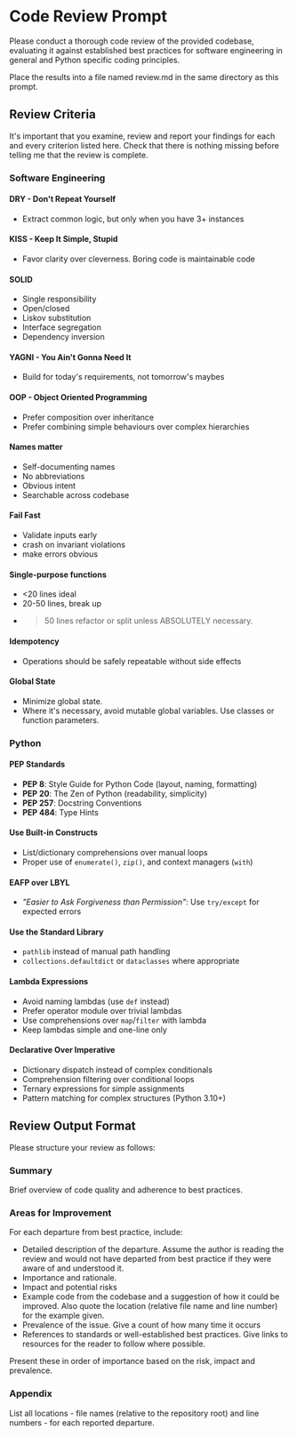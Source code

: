 # Code Review Prompt

Please conduct a thorough code review of the provided codebase, evaluating
it against established best practices for software engineering in general and
Python specific coding principles.

Place the results into a file named review.md in the same directory as this
prompt.

## Review Criteria

It's important that you examine, review and report your findings for each and every
criterion listed here. Check that there is nothing missing before telling me
that the review is complete.

### Software Engineering

#### DRY - Don't Repeat Yourself

- Extract common logic, but only when you have 3+ instances

#### KISS - Keep It Simple, Stupid

- Favor clarity over cleverness. Boring code is maintainable code

#### SOLID

- Single responsibility
- Open/closed
- Liskov substitution
- Interface segregation
- Dependency inversion

#### YAGNI - You Ain't Gonna Need It

- Build for today's requirements, not tomorrow's maybes

#### OOP - Object Oriented Programming

- Prefer composition over inheritance
- Prefer combining simple behaviours over complex hierarchies

#### Names matter

- Self-documenting names
- No abbreviations
- Obvious intent
- Searchable across codebase

#### Fail Fast

- Validate inputs early
- crash on invariant violations
- make errors obvious

#### Single-purpose functions

- <20 lines ideal
- 20-50 lines, break up
- > 50 lines refactor or split unless ABSOLUTELY necessary.

#### Idempotency

- Operations should be safely repeatable without side effects

#### Global State

- Minimize global state.
- Where it's necessary, avoid mutable global variables. Use classes or function
  parameters.

### Python

#### PEP Standards

- **PEP 8**: Style Guide for Python Code (layout, naming, formatting)
- **PEP 20**: The Zen of Python (readability, simplicity)
- **PEP 257**: Docstring Conventions
- **PEP 484**: Type Hints

#### Use Built-in Constructs

- List/dictionary comprehensions over manual loops
- Proper use of `enumerate()`, `zip()`, and context managers (`with`)

#### EAFP over LBYL

- _"Easier to Ask Forgiveness than Permission"_: Use `try/except` for expected errors

#### Use the Standard Library

- `pathlib` instead of manual path handling
- `collections.defaultdict` or `dataclasses` where appropriate

#### Lambda Expressions

- Avoid naming lambdas (use `def` instead)
- Prefer operator module over trivial lambdas
- Use comprehensions over `map`/`filter` with lambda
- Keep lambdas simple and one-line only

#### Declarative Over Imperative

- Dictionary dispatch instead of complex conditionals
- Comprehension filtering over conditional loops
- Ternary expressions for simple assignments
- Pattern matching for complex structures (Python 3.10+)

## Review Output Format

Please structure your review as follows:

### Summary

Brief overview of code quality and adherence to best practices.

### Areas for Improvement

For each departure from best practice, include:

- Detailed description of the departure. Assume the author is reading the review
  and would not have departed from best practice if they were aware of and
  understood it.
- Importance and rationale.
- Impact and potential risks
- Example code from the codebase and a suggestion of how it could be improved.
  Also quote the location (relative file name and line number) for the example
  given.
- Prevalence of the issue. Give a count of how many time it occurs
- References to standards or well-established best practices. Give links to resources
  for the reader to follow where possible.

Present these in order of importance based on the risk, impact and prevalence.

### Appendix

List all locations - file names (relative to the repository root) and line
numbers - for each reported departure.
